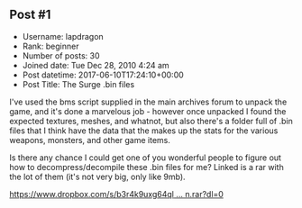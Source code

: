 ## Post #1
- Username: lapdragon
- Rank: beginner
- Number of posts: 30
- Joined date: Tue Dec 28, 2010 4:24 am
- Post datetime: 2017-06-10T17:24:10+00:00
- Post Title: The Surge .bin files

I've used the bms script supplied in the main archives forum to unpack the game, and it's done a marvelous job - however once unpacked I found the expected textures, meshes, and whatnot, but also there's a folder full of .bin files that I think have the data that the makes up the stats for the various weapons, monsters, and other game items.

Is there any chance I could get one of you wonderful people to figure out how to decompress/decompile these .bin files for me?
Linked is a rar with the lot of them (it's not very big, only like 9mb).

[https://www.dropbox.com/s/b3r4k9uxg64ql ... n.rar?dl=0](https://www.dropbox.com/s/b3r4k9uxg64qlgf/surge_bin.rar?dl=0)
